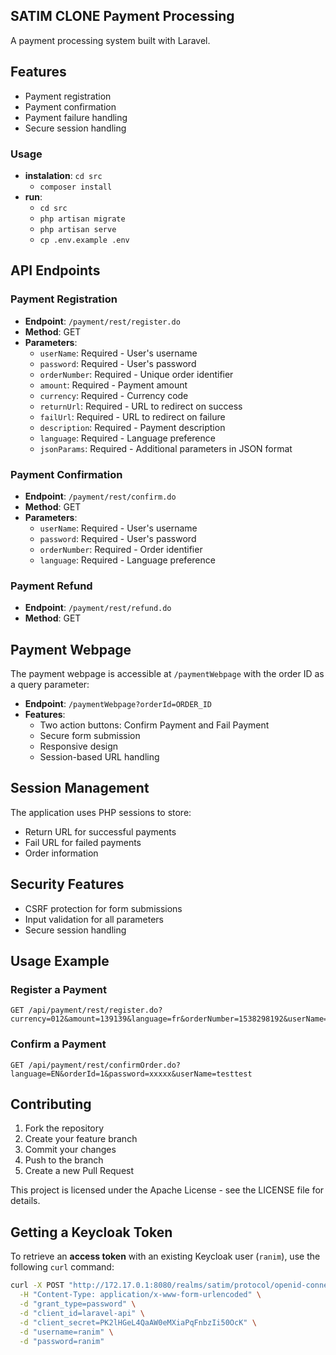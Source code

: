 
## SATIM CLONE Payment Processing

A payment processing system built with Laravel.

## Features

- Payment registration
- Payment confirmation
- Payment failure handling
- Secure session handling

### Usage
 - **instalation**: `cd src`
   - `composer install`
 - **run**:
   - `cd src`
   - `php artisan migrate`
   - `php artisan serve`
   - `cp .env.example .env`

## API Endpoints

### Payment Registration

- **Endpoint**: `/payment/rest/register.do`
- **Method**: GET
- **Parameters**:
  - `userName`: Required - User's username
  - `password`: Required - User's password
  - `orderNumber`: Required - Unique order identifier
  - `amount`: Required - Payment amount
  - `currency`: Required - Currency code
  - `returnUrl`: Required - URL to redirect on success
  - `failUrl`: Required - URL to redirect on failure
  - `description`: Required - Payment description
  - `language`: Required - Language preference
  - `jsonParams`: Required - Additional parameters in JSON format

### Payment Confirmation

- **Endpoint**: `/payment/rest/confirm.do`
- **Method**: GET
- **Parameters**:
  - `userName`: Required - User's username
  - `password`: Required - User's password
  - `orderNumber`: Required - Order identifier
  - `language`: Required - Language preference

### Payment Refund

- **Endpoint**: `/payment/rest/refund.do`
- **Method**: GET

## Payment Webpage

The payment webpage is accessible at `/paymentWebpage` with the order ID as a query parameter:

- **Endpoint**: `/paymentWebpage?orderId=ORDER_ID`
- **Features**:
  - Two action buttons: Confirm Payment and Fail Payment
  - Secure form submission
  - Responsive design
  - Session-based URL handling

## Session Management

The application uses PHP sessions to store:
- Return URL for successful payments
- Fail URL for failed payments
- Order information

## Security Features

- CSRF protection for form submissions
- Input validation for all parameters
- Secure session handling

## Usage Example

### Register a Payment

```
GET /api/payment/rest/register.do?currency=012&amount=139139&language=fr&orderNumber=1538298192&userName=xxxxxxxx&password=xxxxxxx&returnUrl=httpssatimdzdirectpay
```

### Confirm a Payment

```
GET /api/payment/rest/confirmOrder.do?language=EN&orderId=1&password=xxxxx&userName=testtest
```

## Contributing

1. Fork the repository
2. Create your feature branch
3. Commit your changes
4. Push to the branch
5. Create a new Pull Request


This project is licensed under the Apache License - see the LICENSE file for details.
## Getting a Keycloak Token

To retrieve an **access token** with an existing Keycloak user (`ranim`), use the following `curl` command:

```bash
curl -X POST "http://172.17.0.1:8080/realms/satim/protocol/openid-connect/token" \
  -H "Content-Type: application/x-www-form-urlencoded" \
  -d "grant_type=password" \
  -d "client_id=laravel-api" \
  -d "client_secret=PK2lHGeL4QaAW0eMXiaPqFnbzIi50OcK" \
  -d "username=ranim" \
  -d "password=ranim"
```